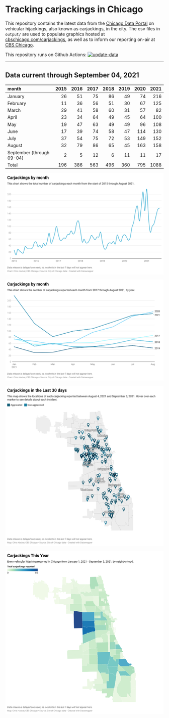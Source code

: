 # Tracking carjackings in Chicago

This repository contains the latest data from the [Chicago Data Portal](https://data.cityofchicago.org) on vehicular hijackings, also known as carjackings, in the city. 
The csv files in `output/` are used to populate graphics hosted at [cbschicago.com/carjackings](https://cbschicago.com/carjackings), as well as to inform our reporting on-air at [CBS Chicago](https://cbschicago.com).

This repository runs on Github Actions: [![update-data](https://github.com/hackerlikecomputer/chicago-carjacking-tracker/actions/workflows/update-data.yml/badge.svg)](https://github.com/hackerlikecomputer/chicago-carjacking-tracker/actions/workflows/update-data.yml)

---

## Data current through September 04, 2021

| month                     |   2015 |   2016 |   2017 |   2018 |   2019 |   2020 |   2021 |
|:--------------------------|-------:|-------:|-------:|-------:|-------:|-------:|-------:|
| January                   |     26 |     51 |     75 |     86 |     49 |     74 |    216 |
| February                  |     11 |     36 |     56 |     51 |     30 |     67 |    125 |
| March                     |     29 |     41 |     58 |     60 |     31 |     57 |     82 |
| April                     |     23 |     34 |     64 |     49 |     45 |     64 |    100 |
| May                       |     19 |     47 |     63 |     49 |     49 |     96 |    108 |
| June                      |     17 |     39 |     74 |     58 |     47 |    114 |    130 |
| July                      |     37 |     54 |     75 |     72 |     53 |    149 |    152 |
| August                    |     32 |     79 |     86 |     65 |     45 |    163 |    158 |
| September (through 09-04) |      2 |      5 |     12 |      6 |     11 |     11 |     17 |
| Total                     |    196 |    386 |    563 |    496 |    360 |    795 |   1088 |

[![output/img/dw/carjacking-by-month-historical.png](output/img/dw/carjacking-by-month-historical.png)](https://datawrapper.dwcdn.net/Y7rwP/)

[![output/img/dw/carjacking-by-month-yoy.png](output/img/dw/carjacking-by-month-yoy.png)](https://datawrapper.dwcdn.net/8Ljaw/)

[![output/img/dw/carjacking-last-30-days.png](output/img/dw/carjacking-last-30-days.png)](https://datawrapper.dwcdn.net/EK2p4/)

[![output/img/dw/carjacking-by-neighborhood.png](output/img/dw/carjacking-by-neighborhood.png)](https://datawrapper.dwcdn.net/EurKU/)

